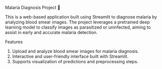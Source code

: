 Malaria Diagnosis Project 🦟

This is a web-based application built using Streamlit to diagnose malaria by analyzing blood smear images. The project leverages a pretrained deep learning model to classify images as parasitized or uninfected, aiming to assist in early and accurate malaria detection.

Features
1. Upload and analyze blood smear images for malaria diagnosis.
2. Interactive and user-friendly interface built with Streamlit.
3. Supports visualization of predictions and preprocessing steps.
